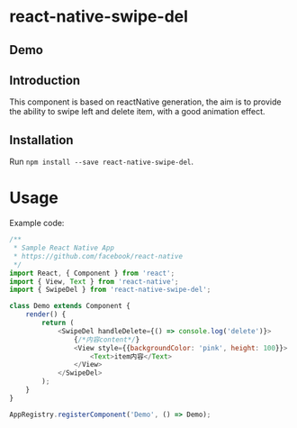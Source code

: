 # react-native-swipe-del

## Demo


## Introduction

This component is based on reactNative generation, the aim is to provide the ability to swipe left and delete item, with a good animation effect.

## Installation

Run `npm install --save react-native-swipe-del`.


# Usage

Example code:

```JavaScript
/**
 * Sample React Native App
 * https://github.com/facebook/react-native
 */
import React, { Component } from 'react';
import { View, Text } from 'react-native';
import { SwipeDel } from 'react-native-swipe-del';

class Demo extends Component {
    render() {
        return (
            <SwipeDel handleDelete={() => console.log('delete')}>
                {/*内容content*/}
                <View style={{backgroundColor: 'pink', height: 100}}>
                    <Text>item内容</Text> 
                </View>
            </SwipeDel>
        );
    }
}

AppRegistry.registerComponent('Demo', () => Demo);

```